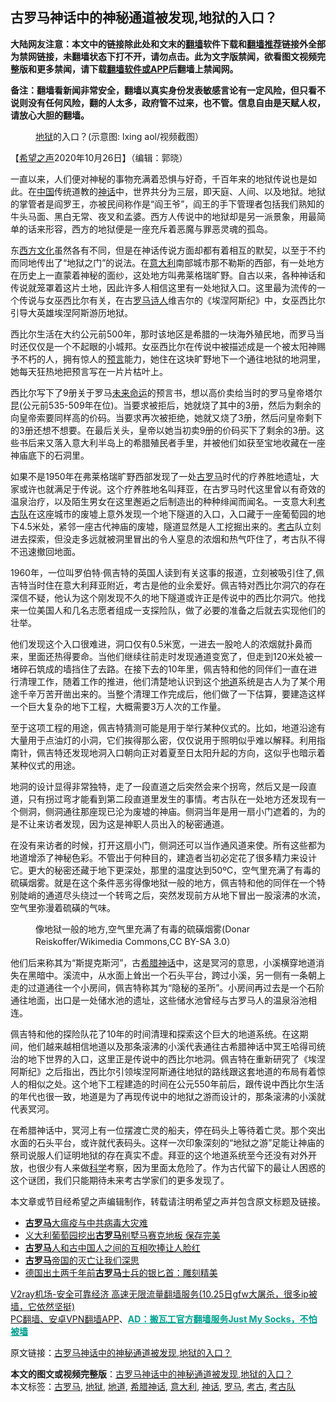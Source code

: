  <h2>古罗马神话中的神秘通道被发现,地狱的入口？</h2> <p class="notice"><b>大陆网友注意：本文中的链接除此处和文末的<a href="https://github.com/bannedbook/fanqiang" >翻墙</a>软件下载和<a href="https://github.com/killgcd/justmysocks/blob/master/README.md">翻墙推荐</a>链接外全部为禁网链接，未翻墙状态下打不开，请勿点击。此为文字版禁闻，欲看图文视频完整版和更多禁闻，请下载<a href="https://github.com/bannedbook/fanqiang">翻墙软件或APP</a>后翻墙上禁闻网。</p><p>备注：翻墙看新闻非常安全，翻墙以真实身份发表敏感言论有一定风险，但只看不说则没有任何风险，翻的人太多，政府管不过来，也不管。信息自由是天赋人权，请放心大胆的翻墙。</b></p>  <div class="entry"> <figure><figcaption><a href="https://www.bannedbook.org/bnews/tag/%e5%9c%b0%e7%8b%b1/" class="st_tag internal_tag" rel="tag" title="标签 地狱 下的日志">地狱</a>的入口？(示意图: lxing aol/视频截图）</figcaption></figure> <p>【<span class='wp_keywordlink_affiliate'><a href="https://www.soundofhope.org" title="希望之声" target="_blank">希望之声</a></span>2020年10月26日】（编辑：郭晓）</p> <p>一直以来，人们便对神秘的事物充满着恐惧与好奇，千百年来的地狱传说也是如此。在<span class='wp_keywordlink_affiliate'><a href="https://www.bannedbook.org/" title="中国" target="_blank">中国</a></span>传统道教的<a href="https://www.bannedbook.org/bnews/tag/%E7%A5%9E%E8%AF%9D/" class="st_tag internal_tag" rel="tag" title="标签 神话 下的日志">神话</a>中，世界共分为三层，即天庭、人间、以及地狱。地狱的掌管者是阎罗王，亦被民间称作是“阎王爷”，阎王的手下管理者包括我们熟知的牛头马面、黑白无常、夜叉和孟婆。西方人传说中的地狱却是另一派景象，用最简单的话来形容，西方的地狱便是一座充斥着恶魔与罪恶灵魂的孤岛。</p> <p></p> <p>东<span class='wp_keywordlink'><a href="https://www.bannedbook.org/forum3/topic47.html" title="西方传统文化汇编" target="_blank">西方文化</a></span>虽然各有不同，但是在神话传说方面却都有着相互的默契，以至于不约而同地传出了“地狱之门”的说法。在<a href="https://www.bannedbook.org/bnews/tag/%e6%84%8f%e5%a4%a7%e5%88%a9/" class="st_tag internal_tag" rel="tag" title="标签 意大利 下的日志">意大利</a>南部城市那不勒斯的西部，有一处地方在历史上一直蒙着神秘的面纱，这处地方叫弗莱格瑞旷野。自古以来，各种神话和传说就笼罩着这片土地，因此许多人相信这里有一处地狱入口。这里最为流传的一个传说与女巫西比尔有关，在古<a href="https://www.bannedbook.org/bnews/tag/%e7%bd%97%e9%a9%ac/" class="st_tag internal_tag" rel="tag" title="标签 罗马 下的日志">罗马</a><span class='wp_keywordlink'><a href="https://www.bannedbook.org/forum11/topic295.html" title="禁片：诗人的悲歌" target="_blank">诗人</a></span>维吉尔的《埃涅阿斯纪》中，女巫西比尔引导大英雄埃涅阿斯游历地狱。</p> <p>西比尔生活在大约公元前500年，那时该地区是希腊的一块海外殖民地，而罗马当时还仅仅是一个不起眼的小城邦。女巫西比尔在传说中被描述成是一个被太阳神赐予不朽的人，拥有惊人的<span class='wp_keywordlink'><a href="https://www.bannedbook.org/forum5/" title="预言玄学禁书下载" rel="nofollow">预言</a></span>能力，她住在这块旷野地下一个通往地狱的地洞里，她每天狂热地把预言写在一片片枯叶上。</p>  <p>西比尔写下了9册关于罗马<span class='wp_keywordlink'><a href="https://www.bannedbook.org/forum24/topic1469.html" title="决定未来命运的秘密" target="_blank">未来命运</a></span>的预言书，想以高价卖给当时的罗马皇帝塔尔昆(公元前535-509年在位)。当要求被拒后，她就烧了其中的3册，然后为剩余的向皇帝索要同样高的价码。当要求再次被拒绝，她就又烧了3册，然后问皇帝剩下的3册还想不想要。在最后关头，皇帝以她当初卖9册的价码买下了剩余的3册。这些书后来又落入意大利半岛上的希腊殖民者手里，并被他们如获至宝地收藏在一座神庙底下的石洞里。</p> <p></p> <p>如果不是1950年在弗莱格瑞旷野西部发现了一处<a href="https://www.bannedbook.org/bnews/tag/%e5%8f%a4%e7%bd%97%e9%a9%ac/" class="st_tag internal_tag" rel="tag" title="标签 古罗马 下的日志">古罗马</a>时代的疗养胜地遗址，大家或许也就满足于传说。这个疗养胜地名叫拜亚，在古罗马时代这里曾以有奇效的温泉治疗，以及陌生男女在这里邂逅之后制造出的种种绯闻而闻名。一支意大利<a href="https://www.bannedbook.org/bnews/tag/%E8%80%83%E5%8F%A4%E9%98%9F/" class="st_tag internal_tag" rel="tag" title="标签 考古队 下的日志">考古队</a>在这座城市的废墟上意外发现一个地下隧道的入口，入口藏于一座葡萄园的地下4.5米处，紧邻一座古代神庙的废墟，隧道显然是人工挖掘出来的。<a href="https://www.bannedbook.org/bnews/tag/%e8%80%83%e5%8f%a4/" class="st_tag internal_tag" rel="tag" title="标签 考古 下的日志">考古</a>队立刻进去探索，但没走多远就被洞里冒出的令人窒息的浓烟和热气吓住了，考古队不得不迅速撤回地面。</p> <p>1960年，一位叫罗伯特·佩吉特的英国人读到有关这事的报道，立刻被吸引住了,佩吉特当时住在意大利拜亚附近，考古是他的业余爱好。佩吉特对西比尔洞穴的存在深信不疑，他认为这个刚发现不久的地下隧道或许正是传说中的西比尔洞穴。他找来一位美国人和几名志愿者组成一支探险队，做了必要的准备之后就去实现他们的壮举。</p> <p></p>  <p>他们发现这个入口很难进，洞口仅有0.5米宽，一进去一股呛人的浓烟就扑鼻而来，里面还热得要命。当他们继续往前走时发现通道变宽了，但走到120米处被一堵碎石筑成的墙挡住了去路。在接下去的10年里，佩吉特和他的同伴们一直在进行清理工作，随着工作的推进，他们清楚地认识到这个<a href="https://www.bannedbook.org/bnews/tag/%E5%9C%B0%E9%81%93/" class="st_tag internal_tag" rel="tag" title="标签 地道 下的日志">地道</a>系统是古人为了某个用途千辛万苦开凿出来的。当整个清理工作完成后，他们做了一下估算，要建造这样一个巨大复杂的地下工程，大概需要3万人次的工作量。</p> <p>至于这项工程的用途，佩吉特猜测可能是用于举行某种仪式的。比如，地道沿途有大量用于点油灯的小洞，它们挨得那么密，仅仅说用于照明似乎难以解释。利用指南针，佩吉特还发现地洞入口朝向正对着夏至日太阳升起的方向，这似乎也暗示着某种仪式的用途。</p> <p>地洞的设计显得非常独特，走了一段直道之后突然会来个拐弯，然后又是一段直道，只有拐过弯才能看到第二段直道里发生的事情。考古队在一处地方还发现有一个侧洞，侧洞通往那座现已沦为废墟的神庙。侧洞当年是用一扇小门遮着的，为的是不让来访者发现，因为这是神职人员出入的秘密通道。</p> <p>在没有来访者的时候，打开这扇小门，侧洞还可以当作通风道来使。所有这些都为地道增添了神秘色彩。不管出于何种目的，建造者当初必定花了很多精力来设计它。更大的秘密还藏于地下更深处，那里的温度达到50ºC，空气里充满了有毒的硫磺烟雾。就是在这个条件恶劣得像地狱一般的地方，佩吉特和他的同伴在一个特别陡峭的通道尽头绕过一个转弯之后，突然发现前方从地下冒出一股滚沸的水流，空气里弥漫着硫磺的气味。</p> <figure><figcaption>像地狱一般的地方,空气里充满了有毒的硫磺烟雾(Donar Reiskoffer/Wikimedia Commons,CC BY-SA 3.0）</figcaption></figure> <p>他们后来称其为“斯提克斯河”，古<a href="https://www.bannedbook.org/bnews/tag/%E5%B8%8C%E8%85%8A%E7%A5%9E%E8%AF%9D/" class="st_tag internal_tag" rel="tag" title="标签 希腊神话 下的日志">希腊神话</a>中，这是冥河的意思，小溪横穿地道消失在黑暗中。溪流中，从水面上耸出一个石头平台，跨过小溪，另一侧有一条朝上走的过道通往一个小房间，佩吉特称其为“隐秘的圣所”。小房间再过去是一个石阶通往地面，出口是一处储水池的遗址，这些储水池曾经与古罗马人的温泉浴池相连。</p>  <p>佩吉特和他的探险队花了10年的时间清理和探索这个巨大的地道系统。在这期间，他们越来越相信地道以及那条滚沸的小溪代表通往古希腊神话中冥王哈得司统治的地下世界的入口，这里正是传说中的西比尔地洞。佩吉特在重新研究了《埃涅阿斯纪》之后指出，西比尔引领埃涅阿斯通往地狱的路线跟这套地道的布局有着惊人的相似之处。这个地下工程建造的时间在公元550年前后，跟传说中西比尔生活的年代也很一致，地道是为了再现传说中的地狱之游而设计的，那条滚沸的小溪就代表冥河。</p> <p></p> <p>在希腊神话中，冥河上有一位摆渡亡灵的船夫，停在码头上等待着亡灵。那个突出水面的石头平台，或许就代表码头。这样一次印象深刻的“地狱之游”足能让神庙的祭司说服人们证明地狱的存在真实不虚。拜亚的这个地道系统至今还没有对外开放，也很少有人来做<span class='wp_keywordlink'><a href="https://www.bannedbook.org/forum11/topic309.html" title="禁片：“科学”的棍子" target="_blank">科学</a></span>考察，因为里面太危险了。作为古代留下的最让人困惑的这个谜团，我们只能期待未来考古学家们的更多发现了。</p> <p>本文章或节目经希望之声编辑制作，转载请注明希望之声并包含原文标题及链接。</p> <ul class='op-related-articles' title='相关阅读'> <li><a href='https://www.bannedbook.org/bnews/bannedvideo/20201009/1410579.html' target='_blank'><b>古罗马</b>大瘟疫与中共病毒大灾难</a></li> <li><a href='https://www.bannedbook.org/bnews/baitai/20200529/1336172.html' target='_blank'>义大利葡萄园挖出<b>古罗马</b>别墅马赛克地板 保存完美</a></li> <li><a href='https://www.bannedbook.org/bnews/lifebaike/20200529/1336092.html' target='_blank'><b>古罗马</b>人和古中国人之间的互相吹捧让人脸红</a></li> <li><a href='https://www.bannedbook.org/bnews/lifebaike/20200402/1304859.html' target='_blank'><b>古罗马</b>帝国的灭亡让我们深思</a></li> <li><a href='https://www.bannedbook.org/bnews/baitai/20200229/1285678.html' target='_blank'>德国出土两千年前<b>古罗马</b>士兵的银匕首：雕刻精美</a></li> </ul> <p class="texttj"> <a href="https://www.bannedbook.org/forum23/topic22702.html" target="_blank">V2ray机场-安全可靠经济 高速无限流量翻墙服务(10.25日gfw大屠杀，很多ip被墙，它依然坚挺)</a><br/> <a href="https://github.com/bannedbook/fanqiang/wiki/%E7%A6%81%E9%97%BB%E7%BD%91%E5%AE%89%E5%8D%93%E7%BF%BB%E5%A2%99%E6%96%B0%E9%97%BBAPP" target="_blank">PC翻墙、安卓VPN翻墙APP</a>、<span onclick="window.open('https://github.com/killgcd/justmysocks/blob/master/README.md')" style="font-weight:bold;color:#00A191;cursor:pointer;text-decoration:underline;outline:none">AD：搬瓦工官方翻墙服务Just My Socks，不怕被墙</span></p><p>原文链接：<a class="src_link"  href="https://www.soundofhope.org/post/435547" target="_blank">古罗马神话中的神秘通道被发现,地狱的入口？</a></p> <a name='sharetosocial'></a>       <div><b>本文的图文或视频完整版</b>：<a href='https://www.bannedbook.org/bnews/comments/20201026/1420656.html'>古罗马神话中的神秘通道被发现,地狱的入口？</a></div>  </div><!--END ENTRY--> <div class="postfooter"> <div>本文标签：<a href="https://www.bannedbook.org/bnews/tag/%e5%8f%a4%e7%bd%97%e9%a9%ac/" rel="tag">古罗马</a>, <a href="https://www.bannedbook.org/bnews/tag/%e5%9c%b0%e7%8b%b1/" rel="tag">地狱</a>, <a href="https://www.bannedbook.org/bnews/tag/%E5%9C%B0%E9%81%93/" rel="tag">地道</a>, <a href="https://www.bannedbook.org/bnews/tag/%E5%B8%8C%E8%85%8A%E7%A5%9E%E8%AF%9D/" rel="tag">希腊神话</a>, <a href="https://www.bannedbook.org/bnews/tag/%e6%84%8f%e5%a4%a7%e5%88%a9/" rel="tag">意大利</a>, <a href="https://www.bannedbook.org/bnews/tag/%E7%A5%9E%E8%AF%9D/" rel="tag">神话</a>, <a href="https://www.bannedbook.org/bnews/tag/%e7%bd%97%e9%a9%ac/" rel="tag">罗马</a>, <a href="https://www.bannedbook.org/bnews/tag/%e8%80%83%e5%8f%a4/" rel="tag">考古</a>, <a href="https://www.bannedbook.org/bnews/tag/%E8%80%83%E5%8F%A4%E9%98%9F/" rel="tag">考古队</a></div>  </div><!--END POSTFOOTER--> 